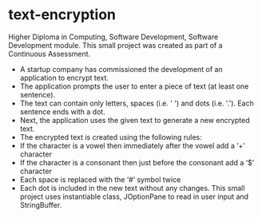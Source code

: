 # text-encryption
Higher Diploma in Computing, Software Development, Software Development module. This small project was created as part of a Continuous Assessment.
- A startup company has commissioned the development of an application to encrypt text.
- The application prompts the user to enter a piece of text (at least one sentence).
- The text can contain only letters, spaces (i.e. ' ') and dots (i.e. '.'). Each sentence ends with a dot.
- Next, the application uses the given text to generate a new encrypted text. 
- The encrypted text is created using the following rules:
- If the character is a vowel then immediately after the vowel add a ‘+’ 
  character
- If the character is a consonant then just before the consonant add a ‘$’ 
  character
- Each space is replaced with the ‘#’ symbol twice
- Each dot is included in the new text without any changes.
This small project uses instantiable class, JOptionPane to read in user input and StringBuffer.
